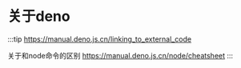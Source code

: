 # 关于deno

:::tip
<https://manual.deno.js.cn/linking_to_external_code>

关于和node命令的区别
<https://manual.deno.js.cn/node/cheatsheet>
:::
